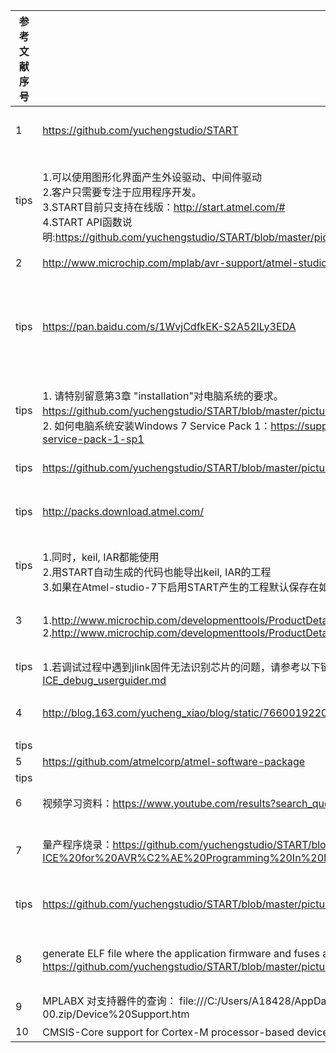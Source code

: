  | 参考文献序号 |链接 | 说明 |
 | --- | ----- | ----- | 
 | 1 | https://github.com/yuchengstudio/START | 代码自动生成工具介绍 | 
 | tips | <br/>1.可以使用图形化界面产生外设驱动、中间件驱动 <br/>2.客户只需要专注于应用程序开发。<br/>3.START目前只支持在线版：http://start.atmel.com/# <br/>4.START API函数说明:https://github.com/yuchengstudio/START/blob/master/picture_reference/ASF4%20API%20Reference%20Manual.pdf| | 
 | 2 | http://www.microchip.com/mplab/avr-support/atmel-studio-7 | MCHP 官方IDE |
 | tips |  https://pan.baidu.com/s/1WvjCdfkEK-S2A52lLy3EDA | 如果官网链接失败，可使用百度云盘地址下载 |
 | tips |<br/>1. 请特别留意第3章 "installation"对电脑系统的要求。https://github.com/yuchengstudio/START/blob/master/picture_reference/as-installer-7.0.1931-readme.pdf 。<br/>2.  如何电脑系统安装Windows 7 Service Pack 1：https://support.microsoft.com/en-us/help/15090/windows-7-install-service-pack-1-sp1| 安装注意事项 |
| tips | https://github.com/yuchengstudio/START/blob/master/picture_reference/Atmel-Studio-7-User-Guide.pdf | studio user guider |
| tips | http://packs.download.atmel.com/ | device pack 独立下载链接 |
 | tips | <br/>1.同时，keil, IAR都能使用  <br/>2.用START自动生成的代码也能导出keil, IAR的工程 <br/>3.如果在Atmel-studio-7下启用START产生的工程默认保存在如下地址 C:\Users\A18428\Documents\Atmel Studio\7.0| | 
 | 3 | <br/>1.http://www.microchip.com/developmenttools/ProductDetails/PartNo/AT91SAM-ICE <br/>2.http://www.microchip.com/developmenttools/ProductDetails/PartNo/ATATMEL-ICE#additional-summary| MCHP 官方调试工具 | 
 | tips | <br/>1.若调试过程中遇到jlink固件无法识别芯片的问题，请参考以下链接：https://github.com/yuchengstudio/START/blob/master/SAM-ICE_debug_userguider.md| | 
 | 4 | http://blog.163.com/yucheng_xiao/blog/static/76600192201410435517757 | JTAG 转 SWD硬件连接说明 | 
 | tips |   | | 
 | 5 | https://github.com/atmelcorp/atmel-software-package| soft pack | 
 | tips |   | |  
 | 6 | 视频学习资料：https://www.youtube.com/results?search_query=atmel+start+sensors| 视频学习资料 | 
 | 7 | 量产程序烧录：https://github.com/yuchengstudio/START/blob/master/picture_reference/Using%20Atmel-ICE%20for%20AVR%C2%AE%20Programming%20In%20Mass.pdf|使用 atprogram 工具烧录程序|
 | tips |  https://github.com/yuchengstudio/START/blob/master/picture_reference/00002466A_source.zip|使用上位机调用atprogram|
 | 8 | generate ELF file where the application firmware and fuses are included for SAM D/L/C devices：https://github.com/yuchengstudio/START/blob/master/picture_reference/SAM_D_L_C_ELF_File_Genearation_with_Fuse_bits.pdf|将应用代码与fuses合二为一到ELF文件|
 | 9 |MPLABX 对支持器件的查询：  file:///C:/Users/A18428/AppData/Local/Temp/Temp1_mplabx-ide-v5.20-release-notes-00.zip/Device%20Support.htm ||
 | 10 |CMSIS-Core support for Cortex-M processor-based devices：  https://www.keil.com/pack/doc/CMSIS/Core/html/index.html ||
 
 
 
 







